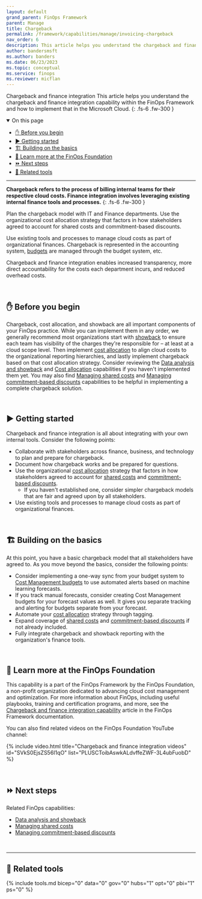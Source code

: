 ```yaml
---
layout: default
grand_parent: FinOps Framework
parent: Manage
title: Chargeback
permalink: /framework/capabilities/manage/invoicing-chargeback
nav_order: 6
description: This article helps you understand the chargeback and finance integration capability within the FinOps Framework and how to implement that in the Microsoft Cloud.
author: bandersmsft
ms.author: banders
ms.date: 06/23/2023
ms.topic: conceptual
ms.service: finops
ms.reviewer: micflan
---
```


<span class="fs-9 d-block mb-4">Chargeback and finance integration</span>
This article helps you understand the chargeback and finance integration capability within the FinOps Framework and how to implement that in the Microsoft Cloud.
{: .fs-6 .fw-300 }

<details open markdown="1">
  <summary class="fs-2 text-uppercase">On this page</summary>

- [✋ Before you begin](#-before-you-begin)
- [▶️ Getting started](#️-getting-started)
- [🏗️ Building on the basics](#️-building-on-the-basics)
- [🍎 Learn more at the FinOps Foundation](#-learn-more-at-the-finops-foundation)
- [⏩ Next steps](#-next-steps)
- [🧰 Related tools](#-related-tools)

</details>

---

<a name="definition"></a>
**Chargeback refers to the process of billing internal teams for their respective cloud costs. Finance integration involves leveraging existing internal finance tools and processes.**
{: .fs-6 .fw-300 }

Plan the chargeback model with IT and Finance departments. Use the organizational cost allocation strategy that factors in how stakeholders agreed to account for shared costs and commitment-based discounts.

Use existing tools and processes to manage cloud costs as part of organizational finances. Chargeback is represented in the accounting system, [budgets](../quantify/budgeting.md) are managed through the budget system, etc.

Chargeback and finance integration enables increased transparency, more direct accountability for the costs each department incurs, and reduced overhead costs.

<br>

## ✋ Before you begin

Chargeback, cost allocation, and showback are all important components of your FinOps practice. While you can implement them in any order, we generally recommend most organizations start with [showback](../understand/reporting.md) to ensure each team has visibility of the charges they're responsible for – at least at a cloud scope level. Then implement [cost allocation](../understand/allocation.md) to align cloud costs to the organizational reporting hierarchies, and lastly implement chargeback based on that cost allocation strategy. Consider reviewing the [Data analysis and showback](../understand/reporting.md) and [Cost allocation](../understand/allocation.md) capabilities if you haven't implemented them yet. You may also find [Managing shared costs](../understand/shared-cost.md) and [Managing commitment-based discounts](../optimize/commitment-discounts.md) capabilities to be helpful in implementing a complete chargeback solution.

<br>

## ▶️ Getting started

Chargeback and finance integration is all about integrating with your own internal tools. Consider the following points:

- Collaborate with stakeholders across finance, business, and technology to plan and prepare for chargeback.
- Document how chargeback works and be prepared for questions.
- Use the organizational [cost allocation](../understand/allocation.md) strategy that factors in how stakeholders agreed to account for [shared costs](../understand/shared-cost.md) and [commitment-based discounts](../optimize/commitment-discounts.md).
  - If you haven't established one, consider simpler chargeback models that are fair and agreed upon by all stakeholders.
- Use existing tools and processes to manage cloud costs as part of organizational finances.

<br>

## 🏗️ Building on the basics

At this point, you have a basic chargeback model that all stakeholders have agreed to. As you move beyond the basics, consider the following points:

- Consider implementing a one-way sync from your budget system to [Cost Management budgets](https://learn.microsoft.com/azure/cost-management-billing/automate/automate-budget-creation.md) to use automated alerts based on machine learning forecasts.
- If you track manual forecasts, consider creating Cost Management budgets for your forecast values as well. It gives you separate tracking and alerting for budgets separate from your forecast.
- Automate your [cost allocation](../understand/allocation.md) strategy through tagging.
- Expand coverage of [shared costs](../understand/shared-cost.md) and [commitment-based discounts](../optimize/commitment-discounts.md) if not already included.
- Fully integrate chargeback and showback reporting with the organization's finance tools.

<br>

## 🍎 Learn more at the FinOps Foundation

This capability is a part of the FinOps Framework by the FinOps Foundation, a non-profit organization dedicated to advancing cloud cost management and optimization. For more information about FinOps, including useful playbooks, training and certification programs, and more, see the [Chargeback and finance integration capability](https://www.finops.org/framework/capabilities/chargeback/) article in the FinOps Framework documentation.

You can also find related videos on the FinOps Foundation YouTube channel:

<!--[!VIDEO https://www.youtube.com/embed/{id}?list={list}]-->
{% include video.html title="Chargeback and finance integration videos" id="SVkS0EjsZS56I1qO" list="PLUSCToibAswkALdvffeZWF-3L4ubFuobD" %}

<br>

## ⏩ Next steps

Related FinOps capabilities:

- [Data analysis and showback](../understand/reporting.md)
- [Managing shared costs](../understand/shared-cost.md)
- [Managing commitment-based discounts](../optimize/commitment-discounts.md)

<br>

---

## 🧰 Related tools

{% include tools.md bicep="0" data="0" gov="0" hubs="1" opt="0" pbi="1" ps="0" %}

<br>
